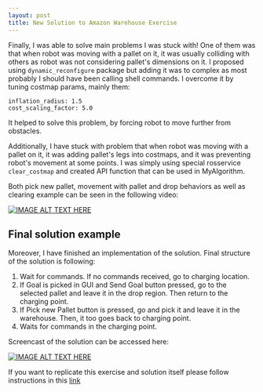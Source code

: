 ```yaml
---
layout: post
title: New Solution to Amazon Warehouse Exercise
---
```


Finally, I was able to solve main problems I was stuck with! One of them was that when robot was moving with a pallet on it, it was usually colliding with others as robot was not considering pallet's dimensions on it. I proposed using ```dynamic_reconfigure``` package but adding it was to complex as most probably I should have been calling shell commands. I overcome it by tuning costmap params, mainly them:
```
inflation_radius: 1.5
cost_scaling_factor: 5.0
```
It helped to solve this problem, by forcing robot to move further from obstacles.

Additionally, I have stuck with problem that when robot was moving with a pallet on it, it was adding pallet's legs into costmaps, and it was preventing robot's movement at some points. I was simply using special rosservice ```clear_costmap``` and created API function that can be used in MyAlgorithm. 

Both pick new pallet, movement with pallet and drop behaviors as well as clearing example can be seen in the following video:

[![IMAGE ALT TEXT HERE](https://img.youtube.com/vi/y_ttLJ6tYP8/0.jpg)](https://youtu.be/y_ttLJ6tYP8)

## Final solution example

Moreover, I have finished an implementation of the solution. Final structure of the solution is following:

1. Wait for commands. If no commands received, go to charging location.
2. If Goal is picked in GUI and Send Goal button pressed, go to the selected pallet and leave it in the drop region. Then return to the charging point.
3. If Pick new Pallet button is pressed, go and pick it and leave it in the warehouse. Then, it too goes back to charging point.
4. Waits for commands in the charging point.

Screencast of the solution can be accessed here:

[![IMAGE ALT TEXT HERE](https://img.youtube.com/vi/kMKzMY0jVZY/0.jpg)](https://youtu.be/kMKzMY0jVZY)

If you want to replicate this exercise and solution itself please follow instructions in this [link](https://github.com/TheRoboticsClub/colab-gsoc2019-Shyngyskhan_Abilkassov/blob/master/main/README.md)
